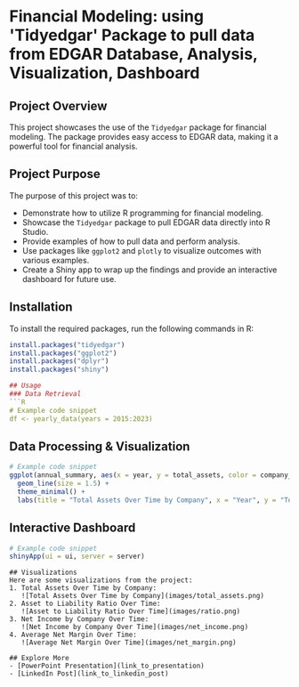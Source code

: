 # Financial Modeling: using 'Tidyedgar' Package to pull data from EDGAR Database, Analysis, Visualization, Dashboard

## Project Overview
This project showcases the use of the `Tidyedgar` package for financial modeling. The package provides easy access to EDGAR data, making it a powerful tool for financial analysis.

## Project Purpose
The purpose of this project was to:
- Demonstrate how to utilize R programming for financial modeling.
- Showcase the `Tidyedgar` package to pull EDGAR data directly into R Studio.
- Provide examples of how to pull data and perform analysis.
- Use packages like `ggplot2` and `plotly` to visualize outcomes with various examples.
- Create a Shiny app to wrap up the findings and provide an interactive dashboard for future use.

## Installation
To install the required packages, run the following commands in R:

```R
install.packages("tidyedgar")
install.packages("ggplot2")
install.packages("dplyr")
install.packages("shiny")

## Usage
### Data Retrieval
```R
# Example code snippet
df <- yearly_data(years = 2015:2023)
```

## Data Processing & Visualization
```R
# Example code snippet
ggplot(annual_summary, aes(x = year, y = total_assets, color = company_name, group = company_name)) +
  geom_line(size = 1.5) +
  theme_minimal() +
  labs(title = "Total Assets Over Time by Company", x = "Year", y = "Total Assets (USD)")
```

## Interactive Dashboard
```R
# Example code snippet
shinyApp(ui = ui, server = server)
```
```
## Visualizations
Here are some visualizations from the project:
1. Total Assets Over Time by Company:
   ![Total Assets Over Time by Company](images/total_assets.png)
2. Asset to Liability Ratio Over Time:
   ![Asset to Liability Ratio Over Time](images/ratio.png)
3. Net Income by Company Over Time:
   ![Net Income by Company Over Time](images/net_income.png)
4. Average Net Margin Over Time:
   ![Average Net Margin Over Time](images/net_margin.png)

## Explore More
- [PowerPoint Presentation](link_to_presentation)
- [LinkedIn Post](link_to_linkedin_post)


